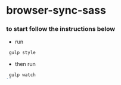 # browser-sync-sass

### to start follow the instructions below

- run

```js
 gulp style
```

- then run

```js
 gulp watch
``
